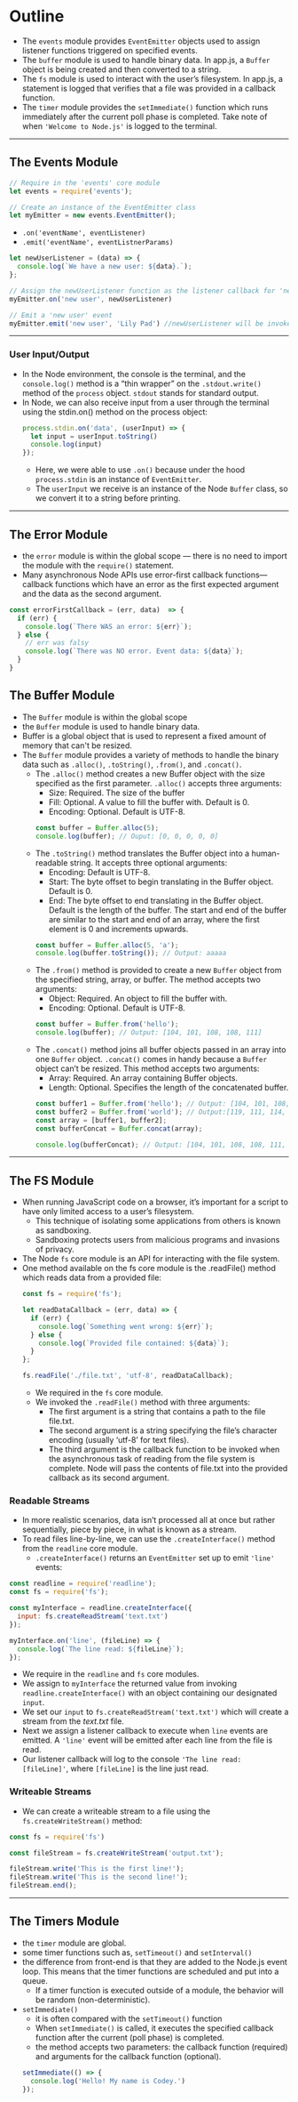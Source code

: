 # Outline
- The ```events``` module provides ```EventEmitter``` objects used to assign listener functions triggered on specified events.
- The ```buffer``` module is used to handle binary data. In app.js, a ```Buffer``` object is being created and then converted to a string.
- The ```fs``` module is used to interact with the user’s filesystem. In app.js, a statement is logged that verifies that a file was provided in a callback function.
- The ```timer``` module provides the ```setImmediate()``` function which runs immediately after the current poll phase is completed. Take note of when ```'Welcome to Node.js'``` is logged to the terminal.

---
## The Events Module
```js
// Require in the 'events' core module
let events = require('events');

// Create an instance of the EventEmitter class
let myEmitter = new events.EventEmitter();
```

- ```.on('eventName', eventListener)```
- ```.emit('eventName', eventListnerParams)```

```js
let newUserListener = (data) => {
  console.log(`We have a new user: ${data}.`);
};

// Assign the newUserListener function as the listener callback for 'new user' events
myEmitter.on('new user', newUserListener)

// Emit a 'new user' event
myEmitter.emit('new user', 'Lily Pad') //newUserListener will be invoked with 'Lily Pad'
```

---
### User Input/Output
- In the Node environment, the console is the terminal, and the ```console.log()``` method is a “thin wrapper” on the ```.stdout.write()``` method of the ```process``` object. ```stdout``` stands for standard output.
- In Node, we can also receive input from a user through the terminal using the stdin.on() method on the process object:
  ```js
  process.stdin.on('data', (userInput) => {
    let input = userInput.toString()
    console.log(input)
  });
  ```
  - Here, we were able to use ```.on()``` because under the hood ```process.stdin``` is an instance of ```EventEmitter```.
  - The ```userInput``` we receive is an instance of the Node ```Buffer``` class, so we convert it to a string before printing.

---
## The Error Module
- the ```error``` module is within the global scope — there is no need to import the module with the ```require()``` statement.
- Many asynchronous Node APIs use error-first callback functions—callback functions which have an error as the first expected argument and the data as the second argument.
```js
const errorFirstCallback = (err, data)  => {
  if (err) {
    console.log(`There WAS an error: ${err}`);
  } else {
    // err was falsy
    console.log(`There was NO error. Event data: ${data}`);
  }
}
```
## The Buffer Module
- The ```Buffer``` module is within the global scope
- the ```Buffer``` module is used to handle binary data.
- Buffer is a global object that is used to represent a fixed amount of memory that can't be resized.
- The ```Buffer``` module provides a variety of methods to handle the binary data such as ```.alloc()```, ```.toString()```, ```.from()```, and ```.concat()```.
  - The ```.alloc()``` method creates a new Buffer object with the size specified as the first parameter. ```.alloc()``` accepts three arguments:
    - Size: Required. The size of the buffer
    - Fill: Optional. A value to fill the buffer with. Default is 0.
    - Encoding: Optional. Default is UTF-8.
    ```js
    const buffer = Buffer.alloc(5);
    console.log(buffer); // Ouput: [0, 0, 0, 0, 0]
    ```
  - The ```.toString()``` method translates the Buffer object into a human-readable string. It accepts three optional arguments:
    - Encoding: Default is UTF-8.
    - Start: The byte offset to begin translating in the Buffer object. Default is 0.
    - End: The byte offset to end translating in the Buffer object. Default is the length of the buffer. The start and end of the buffer are similar to the start and end of an array, where the first element is 0 and increments upwards.
    ```js
    const buffer = Buffer.alloc(5, 'a');
    console.log(buffer.toString()); // Output: aaaaa
    ```
  - The ```.from()``` method is provided to create a new ```Buffer``` object from the specified string, array, or buffer. The method accepts two arguments:
    - Object: Required. An object to fill the buffer with.
    - Encoding: Optional. Default is UTF-8.
    ```js
    const buffer = Buffer.from('hello');
    console.log(buffer); // Output: [104, 101, 108, 108, 111]
    ```
  - The ```.concat()``` method joins all buffer objects passed in an array into one ```Buffer``` object. ```.concat()``` comes in handy because a ```Buffer``` object can’t be resized. This method accepts two arguments:
    - Array: Required. An array containing Buffer objects.
    - Length: Optional. Specifies the length of the concatenated buffer.
    ```js
    const buffer1 = Buffer.from('hello'); // Output: [104, 101, 108, 108, 111]
    const buffer2 = Buffer.from('world'); // Output:[119, 111, 114, 108, 100]
    const array = [buffer1, buffer2];
    const bufferConcat = Buffer.concat(array);
    
    console.log(bufferConcat); // Output: [104, 101, 108, 108, 111, 119, 111, 114, 108, 100]
    ```

---
## The FS Module
- When running JavaScript code on a browser, it’s important for a script to have only limited access to a user’s filesystem.
  - This technique of isolating some applications from others is known as sandboxing.
  - Sandboxing protects users from malicious programs and invasions of privacy.
- The Node ```fs``` core module is an API for interacting with the file system.
- One method available on the fs core module is the .readFile() method which reads data from a provided file:
  ```js
  const fs = require('fs');
  
  let readDataCallback = (err, data) => {
    if (err) {
      console.log(`Something went wrong: ${err}`);
    } else {
      console.log(`Provided file contained: ${data}`);
    }
  };
  
  fs.readFile('./file.txt', 'utf-8', readDataCallback);
  ```
  - We required in the ```fs``` core module.
  - We invoked the ```.readFile()``` method with three arguments:
    - The first argument is a string that contains a path to the file file.txt.
    - The second argument is a string specifying the file’s character encoding (usually ‘utf-8’ for text files).
    - The third argument is the callback function to be invoked when the asynchronous task of reading from the file system is complete. Node will pass the contents of file.txt into the provided callback as its second argument.


### Readable Streams
- In more realistic scenarios, data isn’t processed all at once but rather sequentially, piece by piece, in what is known as a stream.
- To read files line-by-line, we can use the ```.createInterface()``` method from the ```readline``` core module. 
  - ```.createInterface()``` returns an ```EventEmitter``` set up to emit ```'line'``` events:
```js
const readline = require('readline');
const fs = require('fs');

const myInterface = readline.createInterface({
  input: fs.createReadStream('text.txt')
});

myInterface.on('line', (fileLine) => {
  console.log(`The line read: ${fileLine}`);
});
```
- We require in the ```readline``` and ```fs``` core modules.
- We assign to `myInterface` the returned value from invoking `readline.createInterface()` with an object containing our designated `input`.
- We set our `input` to `fs.createReadStream('text.txt')` which will create a stream from the *text.txt* file.
- Next we assign a listener callback to execute when `line` events are emitted. A `'line'` event will be emitted after each line from the file is read.
- Our listener callback will log to the console `'The line read: [fileLine]'`, where `[fileLine]` is the line just read.

### Writeable Streams
- We can create a writeable stream to a file using the `fs.createWriteStream()` method:
```js
const fs = require('fs')

const fileStream = fs.createWriteStream('output.txt');

fileStream.write('This is the first line!'); 
fileStream.write('This is the second line!');
fileStream.end();
```

---
## The Timers Module
- the `timer` module are global.
- some timer functions such as, `setTimeout()` and `setInterval()`
- the difference from front-end is that they are added to the Node.js event loop. This means that the timer functions are scheduled and put into a queue.
  - If a timer function is executed outside of a module, the behavior will be random (non-deterministic).
- `setImmediate()`
  - it is often compared with the `setTimeout()` function
  - When `setImmediate()` is called, it executes the specified callback function after the current (poll phase) is completed.
  - the method accepts two parameters: the callback function (required) and arguments for the callback function (optional).
  ```js
  setImmediate(() => {
    console.log('Hello! My name is Codey.')
  });
  ```
  
